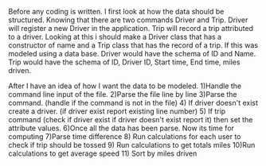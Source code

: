 Before any coding is written. I first look at how the data should be structured. Knowing that there are two commands
Driver and Trip. Driver will register a new Driver in the application. Trip will record a trip attributed to a driver.
Looking at this i should make a Driver class that has a constructor of name and a Trip class that has the record of a trip. If this
was modeled using a data base. Driver would have the schema of ID and Name. Trip would have the schema of ID, Driver ID, Start time,
End time, miles driven.


After I have an idea of how I want the data to be modeled.
1)Handle the command line input of the file.
2)Parse the file line by line
3)Parse the command. (handle if the command is not in the file)
4) If driver doesn't exist create a driver. (if driver exist report existing line number)
5) If trip command (check if driver exist if driver doesn't exist report it) then set the
attribute values.
6)Once all the data has been parse. Now its time for computing
7)Parse time difference
8) Run calculations for each user to check if trip should be tossed
9) Run calculations to get totals miles
10)Run calculations to get average speed
11) Sort by miles driven



